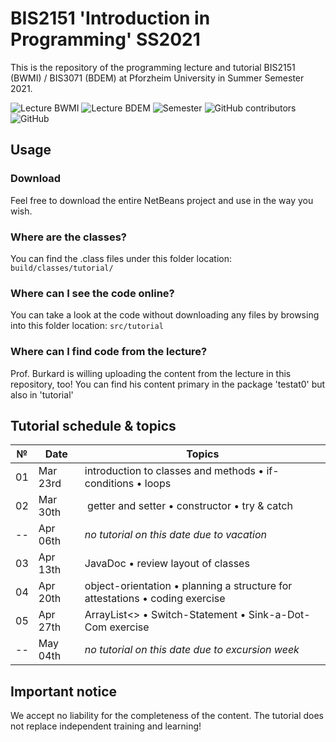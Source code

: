 # BIS2151 'Introduction in Programming' SS2021

This is the repository of the programming lecture and tutorial BIS2151 (BWMI) / BIS3071 (BDEM) at Pforzheim University in Summer Semester 2021.

<img alt="Lecture BWMI" src="https://img.shields.io/badge/BWMI-BIS2151-red?style=for-the-badge"> <img alt="Lecture BDEM" src="https://img.shields.io/badge/BDEM-BIS3071-red?style=for-the-badge"> <img alt="Semester" src="https://img.shields.io/badge/Semester-SS2021-yellow?style=for-the-badge"> <img alt="GitHub contributors" src="https://img.shields.io/github/contributors/ainzone/BIS2151-Programming?color=informational&style=for-the-badge"> <img alt="GitHub" src="https://img.shields.io/github/license/ainzone/BIS2151-Programming?style=for-the-badge"> 


## Usage

### Download
Feel free to download the entire NetBeans project and use in the way you wish. 
### Where are the classes?
You can find the .class files under this folder location: `build/classes/tutorial/`
### Where can I see the code online?
You can take a look at the code without downloading any files by browsing into this folder location: `src/tutorial`
### Where can I find code from the lecture?
Prof. Burkard is willing uploading the content from the lecture in this repository, too! You can find his content primary in the package 'testat0' but also in 'tutorial' 

## Tutorial schedule & topics
| № | Date | Topics |
| --- | --- | --- |
| 01 | Mar 23rd | introduction to classes and methods • if-conditions • loops |
| 02 | Mar 30th | getter and setter • constructor • try & catch |
| -- | Apr 06th | _no tutorial on this date due to vacation_ |
| 03 | Apr 13th | JavaDoc • review layout of classes |
| 04 | Apr 20th | object-orientation • planning a structure for attestations • coding exercise |
| 05 | Apr 27th | ArrayList<> • Switch-Statement • Sink-a-Dot-Com exercise |
| -- | May 04th | _no tutorial on this date due to excursion week_ |

## Important notice
We accept no liability for the completeness of the content. The tutorial does not replace independent training and learning!
